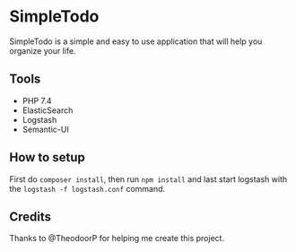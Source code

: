 # SimpleTodo
SimpleTodo is a simple and easy to use application that will help you organize your life. 

## Tools
- PHP 7.4
- ElasticSearch
- Logstash
- Semantic-UI

## How to setup
First do `composer install`, then run `npm install` and last start logstash with the `logstash -f logstash.conf` command.

## Credits
Thanks to @TheodoorP for helping me create this project.